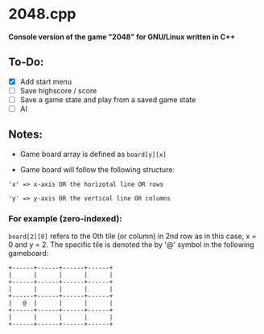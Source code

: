 # 2048.cpp

#### Console version of the game "2048" for GNU/Linux written in C++

## To-Do:
- [x] Add start menu
- [ ] Save highscore / score
- [ ] Save a game state and play from a saved game state
- [ ] AI

## Notes:


* Game board array is defined as `board[y][x]`

* Game board will follow the following structure:

```
'x' => x-axis OR the horizotal line OR rows

'y' => y-axis OR the vertical line OR columns
```

### For example (zero-indexed):

`board[2][0]` refers to the 0th tile (or column) in 2nd row as in this case, x = 0 and y = 2. The specific tile is denoted the by '@' symbol in the following gameboard:

```
+------+------+------+------+
|      |      |      |      |
+------+------+------+------+
|      |      |      |      |
+------+------+------+------+
|   @  |      |      |      |
+------+------+------+------+
|      |      |      |      |
+------+------+------+------+
```